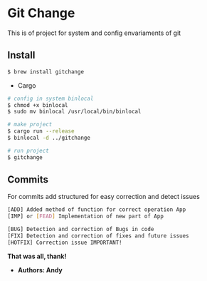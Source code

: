 # Git Change

This is of project for system and config envariaments of git

Install
-----------
```bash
$ brew install gitchange
```

- Cargo


```bash
# config in system binlocal
$ chmod +x binlocal
$ sudo mv binlocal /usr/local/bin/binlocal

# make project
$ cargo run --release
$ binlocal -d ../gitchange

# run project
$ gitchange
```


Commits
-----------
For commits add structured for easy correction and detect issues

```bash
[ADD] Added method of function for correct operation App
[IMP] or [FEAD] Implementation of new part of App

[BUG] Detection and correction of Bugs in code
[FIX] Detection and correction of fixes and future issues
[HOTFIX] Correction issue IMPORTANT!
```

**That was all, thank!** 
- **Authors: Andy**